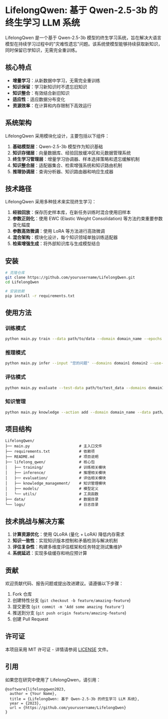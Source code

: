# LifelongQwen: 基于 Qwen-2.5-3b 的终生学习 LLM 系统

LifelongQwen 是一个基于 Qwen-2.5-3b 模型的终生学习系统，旨在解决大语言模型在持续学习过程中的"灾难性遗忘"问题。该系统使模型能够持续获取新知识，同时保留已学知识，无需完全重训练。

## 核心特点

- **增量学习**：从新数据中学习，无需完全重训练
- **知识保留**：学习新知识时不遗忘旧知识
- **知识整合**：有效结合新旧知识
- **适应性**：适应数据分布变化
- **资源效率**：在计算和内存限制下高效运行

## 系统架构

LifelongQwen 采用模块化设计，主要包括以下组件：

1. **基础模型层**：Qwen-2.5-3b 模型作为知识基础
2. **知识存储层**：向量数据库、经验回放缓冲区和元数据管理系统
3. **终生学习管理层**：增量学习协调器、样本选择策略和遗忘缓解机制
4. **知识整合层**：适配器集合、检索增强系统和知识路由机制
5. **推理协调层**：查询分析器、知识路由器和响应生成器

## 技术路径

LifelongQwen 采用多种技术来实现终生学习：

1. **经验回放**：保存历史样本库，在新任务训练时混合使用旧样本
2. **参数正则化**：使用 EWC (Elastic Weight Consolidation) 等方法约束重要参数变化幅度
3. **参数高效微调**：使用 LoRA 等方法进行高效微调
4. **混合架构**：模块化设计，每个知识领域单独训练适配器
5. **检索增强生成**：将外部知识库与生成模型结合

## 安装

```bash
# 克隆仓库
git clone https://github.com/yourusername/LifelongQwen.git
cd LifelongQwen

# 安装依赖
pip install -r requirements.txt
```

## 使用方法

### 训练模式

```bash
python main.py train --data path/to/data --domain domain_name --epochs 3 --batch-size 4 --replay-ratio 0.3 --ewc-lambda 0.1
```

### 推理模式

```bash
python main.py infer --input "您的问题" --domains domain1 domain2 --use-rag
```

### 评估模式

```bash
python main.py evaluate --test-data path/to/test_data --domains domain1 domain2 --metrics accuracy forgetting
```

### 知识管理

```bash
python main.py knowledge --action add --domain domain_name --data path/to/knowledge_data
```

## 项目结构

```
LifelongQwen/
├── main.py                      # 主入口文件
├── requirements.txt             # 依赖项
├── README.md                    # 项目说明
├── lifelong_qwen/               # 核心包
│   ├── training/                # 训练相关模块
│   ├── inference/               # 推理相关模块
│   ├── evaluation/              # 评估相关模块
│   ├── knowledge_management/    # 知识管理模块
│   ├── models/                  # 模型定义
│   └── utils/                   # 工具函数
├── data/                        # 数据目录
└── logs/                        # 日志目录
```

## 技术挑战与解决方案

1. **计算资源优化**：使用 QLoRA (量化 + LoRA) 降低内存需求
2. **知识一致性**：实现知识版本控制和矛盾检测与解决机制
3. **评估复杂性**：构建多维度评估框架和任务特定测试集维护
4. **系统延迟**：实现多级缓存和响应预计算

## 贡献

欢迎贡献代码、报告问题或提出改进建议。请遵循以下步骤：

1. Fork 仓库
2. 创建特性分支 (`git checkout -b feature/amazing-feature`)
3. 提交更改 (`git commit -m 'Add some amazing feature'`)
4. 推送到分支 (`git push origin feature/amazing-feature`)
5. 创建 Pull Request

## 许可证

本项目采用 MIT 许可证 - 详情请参阅 [LICENSE](LICENSE) 文件。

## 引用

如果您在研究中使用了 LifelongQwen，请引用：

```
@software{lifelongqwen2023,
  author = {Your Name},
  title = {LifelongQwen: 基于 Qwen-2.5-3b 的终生学习 LLM 系统},
  year = {2023},
  url = {https://github.com/yourusername/LifelongQwen}
}
``` 
